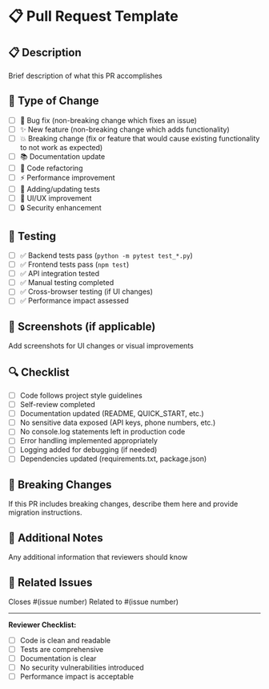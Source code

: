 # 📋 Pull Request Template

## 📋 Description

Brief description of what this PR accomplishes

## 🎯 Type of Change

- [ ] 🐛 Bug fix (non-breaking change which fixes an issue)
- [ ] ✨ New feature (non-breaking change which adds functionality)
- [ ] 💥 Breaking change (fix or feature that would cause existing functionality to not work as expected)
- [ ] 📚 Documentation update
- [ ] 🔧 Code refactoring
- [ ] ⚡ Performance improvement
- [ ] 🧪 Adding/updating tests
- [ ] 🎨 UI/UX improvement
- [ ] 🔒 Security enhancement

## 🧪 Testing

- [ ] ✅ Backend tests pass (`python -m pytest test_*.py`)
- [ ] ✅ Frontend tests pass (`npm test`)
- [ ] ✅ API integration tested
- [ ] ✅ Manual testing completed
- [ ] ✅ Cross-browser testing (if UI changes)
- [ ] ✅ Performance impact assessed

## 📸 Screenshots (if applicable)

Add screenshots for UI changes or visual improvements

## 🔍 Checklist

- [ ] Code follows project style guidelines
- [ ] Self-review completed
- [ ] Documentation updated (README, QUICK_START, etc.)
- [ ] No sensitive data exposed (API keys, phone numbers, etc.)
- [ ] No console.log statements left in production code
- [ ] Error handling implemented appropriately
- [ ] Logging added for debugging (if needed)
- [ ] Dependencies updated (requirements.txt, package.json)

## 🚨 Breaking Changes

If this PR includes breaking changes, describe them here and provide migration instructions.

## 📝 Additional Notes

Any additional information that reviewers should know

## 🔗 Related Issues

Closes #(issue number)
Related to #(issue number)

---

**Reviewer Checklist:**

- [ ] Code is clean and readable
- [ ] Tests are comprehensive
- [ ] Documentation is clear
- [ ] No security vulnerabilities introduced
- [ ] Performance impact is acceptable
